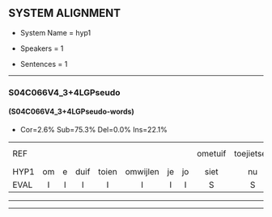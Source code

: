 
## SYSTEM ALIGNMENT

- System Name = hyp1

- Speakers = 1

- Sentences = 1

---

### S04C066V4_3+4LGPseudo

#### (S04C066V4_3+4LGPseudo-words)

- Cor=2.6%	Sub=75.3%	Del=0.0%	Ins=22.1%

|  |  |  |  |  |  |  |  |  |  |  |  |  |  |  |  |  |  |  |  |  |  |  |  |  |  |  |  |  |  |  |  |  |  |  |  |  |  |  |  |  |  |  |  |  |  |  |  |  |  |  |  |  |  |  |  |  |  |  |  |  |  |  |  |  |  |  |  |  |  |  |  |  |  |  |  |  |  |
|:--- |:---:|:---:|:---:|:---:|:---:|:---:|:---:|:---:|:---:|:---:|:---:|:---:|:---:|:---:|:---:|:---:|:---:|:---:|:---:|:---:|:---:|:---:|:---:|:---:|:---:|:---:|:---:|:---:|:---:|:---:|:---:|:---:|:---:|:---:|:---:|:---:|:---:|:---:|:---:|:---:|:---:|:---:|:---:|:---:|:---:|:---:|:---:|:---:|:---:|:---:|:---:|:---:|:---:|:---:|:---:|:---:|:---:|:---:|:---:|:---:|:---:|:---:|:---:|:---:|:---:|:---:|:---:|:---:|:---:|:---:|:---:|:---:|:---:|:---:|:---:|:---:|:---:|
| REF |  |  |  |  |  |  |  | ometuif | toejietsen | oonwijlen | * | * | nurudien | stoenydaas | deuveltek | juitonie | gevijdel | sidowaan | spekkeraai | wachteniek | * | * | * | * | * | * | * | crobeklunker | * | * | * | * | *(verwarring) | ooiebiekje |  |  |  |  |  |  |  |  |  |  | * | * | * | * | zeekvlachine | * | * | *x | kanaroe | * | * | * | * | kantelogsten | ondermind | * | * | zennebral | * | ijraspangen | blottenduuf | * | * | girdofhaalder | tobbermoeit | * | * | havedil | * | verbrakkertje | * | gerauwejaak | * |
| HYP1 | om | e | duif | toien | omwijlen | je | jo | siet | nu | rudin | stunidas | deuvel | tikv | yevtoni | gevveidelv | ci | doan | speckerai | wagteniek | verpiekerik | napper | nappegriel | mentoroen | schelendans | daspen | courm | krobiy | klunker | kabesten | kabes | te | pen | verwarring | ooiebiekje | vandeling | jellik | kreeuwen | morala | zeekvlagchine | kanu | kat | ne | kana | ro | toin | toet | le | leggen | metser | rok | kontel | oogsten | onder | nind | o | poratie | zinnebrouw | aros | aros | pangen | blotten | duuf | ger | dof | gr | dosa | gert | of | helder | tobbermoed | boedosgouden | havedeel | verbraa | verbrakkertje | gerauw | glauwenjaak | harpeneren |
| EVAL | I | I | I | I | I | I | I | S | S | S | S | S | S | S | S | S | S | S | S | S | S | S | S | S | S | S | S | S | S | S | S | S | S |  | I | I | I | I | I | I | I | I | I | I | S | S | S | S | S | S | S | S | S | S | S | S | S | S | S | S | S | S | S | S | S | S | S | S | S | S | S | S | S |  | S | S | S |
---

---
